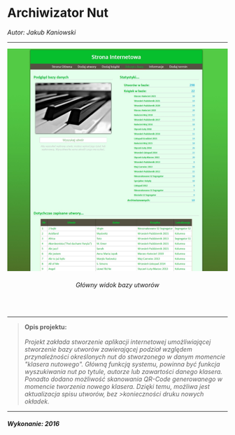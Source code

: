 # Archiwizator Nut
<p align="left"><i>Autor: Jakub Kaniowski</i></p>
<hr/>

<p align="center">
  <img src="/Obrazy/View/1.jpg" width="786" title="Zbudowana platforma mobilna">
  <h6 align="center">Główny widok bazy utworów</h6></br>
</p>

<hr/>




><b>Opis projektu:</b></br>
><br>
><i>Projekt zakłada stworzenie aplikacji internetowej umożliwiającej stworzenie bazy utworów zawierającej podział względem przynależności określonych nut
>do stworzonego w danym momencie "klasera nutowego". Główną funkcją systemu, powinna być funkcja wyszukiwania nut po tytule, autorze lub zawartości danego
>klasera.
>Ponadto dodano możliwość skanowania QR-Code generowanego w momencie tworzenia nowego klasera. Dzięki temu, możliwa jest aktualizacja spisu utworów, bez >konieczności druku nowych okładek.
></i>

<hr/>
<h5><b>Wykonanie: 2016</b>

